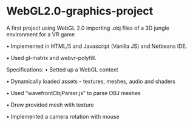 # WebGL2.0-graphics-project
A first project using WebGL 2.0 importing .obj files of a 3D jungle environment for a VR game

• Implemented in HTML/5 and Javascript (Vanilla JS) and Netbeans IDE.

• Used gl-matrix and webvr-polyfill.

Specifications:
• Setted up a WebGL context

• Dynamically loaded assets - textures, meshes, audio and shaders

• Used “wavefrontObjParser.js” to parse OBJ meshes

• Drew provided mesh with texture

• Implemented a camera rotation with mouse
